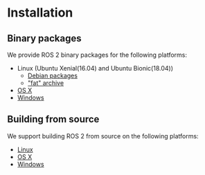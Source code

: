 # Installation

## Binary packages

We provide ROS 2 binary packages for the following platforms:

* Linux (Ubuntu Xenial(16.04) and Ubuntu Bionic(18.04))
  * [Debian packages](Linux-Install-Debians.md)
  * ["fat" archive](Linux-Install-Binary.md)
* [OS X](OSX-Install-Binary.md)
* [Windows](Windows-Install-Binary.md)

## Building from source

We support building ROS 2 from source on the following platforms:

* [Linux](Linux-Development-Setup.md)
* [OS X](OSX-Development-Setup.md)
* [Windows](Windows-Development-Setup.md)
